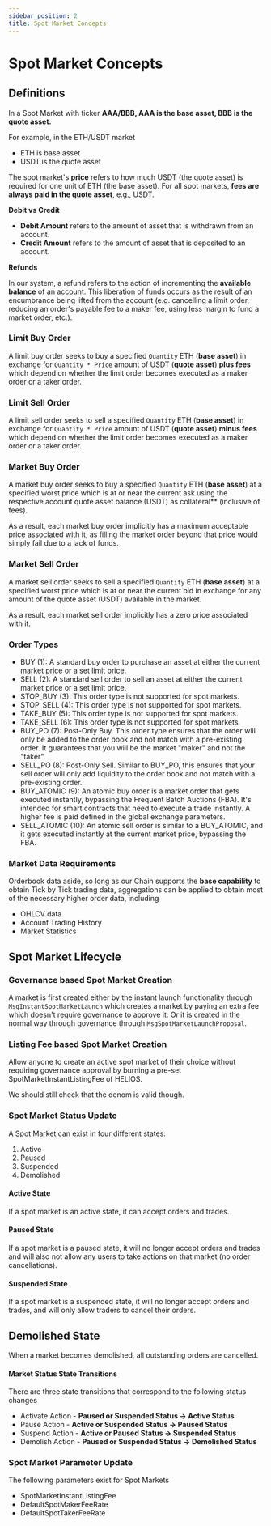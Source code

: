 ```yaml
---
sidebar_position: 2
title: Spot Market Concepts
---
```


# Spot Market Concepts

## Definitions

In a Spot Market with ticker **AAA/BBB, AAA is the base asset, BBB is the quote asset.**

For example, in the ETH/USDT market

- ETH is base asset
- USDT is the quote asset

The spot market's **price** refers to how much USDT (the quote asset) is required for one unit of ETH (the base
asset). For all spot markets, **fees are always paid in the quote asset**, e.g., USDT.

**Debit vs Credit**

- **Debit Amount** refers to the amount of asset that is withdrawn from an account.
- **Credit Amount** refers to the amount of asset that is deposited to an account.

**Refunds**

In our system, a refund refers to the action of incrementing the **available balance** of an account. This liberation of
funds occurs as the result of an encumbrance being lifted from the account (e.g. cancelling a limit order, reducing an
order's payable fee to a maker fee, using less margin to fund a market order, etc.).

### Limit Buy Order

A limit buy order seeks to buy a specified `Quantity` ETH (**base asset**) in exchange for `Quantity * Price` amount of
USDT (**quote asset**) **plus fees** which depend on whether the limit order becomes executed as a maker order or a
taker order.

### Limit Sell Order

A limit sell order seeks to sell a specified `Quantity` ETH (**base asset**) in exchange for `Quantity * Price` amount
of USDT (**quote asset**) **minus fees** which depend on whether the limit order becomes executed as a maker order or a
taker order.

### Market Buy Order

A market buy order seeks to buy a specified `Quantity` ETH (**base asset**) at a specified worst price which is at or near
the current ask using the respective account quote asset balance (USDT) as collateral\*\* (inclusive of fees).

As a result, each market buy order implicitly has a maximum acceptable price associated with it, as filling the market
order beyond that price would simply fail due to a lack of funds.

### Market Sell Order

A market sell order seeks to sell a specified `Quantity` ETH (**base asset**) at a specified worst price which is at or
near the current bid in exchange for any amount of the quote asset (USDT) available in the market.

As a result, each market sell order implicitly has a zero price associated with it.

### Order Types

- BUY (1): A standard buy order to purchase an asset at either the current market price or a set limit price.
- SELL (2): A standard sell order to sell an asset at either the current market price or a set limit price.
- STOP_BUY (3): This order type is not supported for spot markets.
- STOP_SELL (4): This order type is not supported for spot markets.
- TAKE_BUY (5): This order type is not supported for spot markets.
- TAKE_SELL (6): This order type is not supported for spot markets.
- BUY_PO (7): Post-Only Buy. This order type ensures that the order will only be added to the order book and not match with a pre-existing order. It guarantees that you will be the market "maker" and not the "taker".
- SELL_PO (8): Post-Only Sell. Similar to BUY_PO, this ensures that your sell order will only add liquidity to the order book and not match with a pre-existing order.
- BUY_ATOMIC (9): An atomic buy order is a market order that gets executed instantly, bypassing the Frequent Batch Auctions (FBA). It's intended for smart contracts that need to execute a trade instantly. A higher fee is paid defined in the global exchange parameters.
- SELL_ATOMIC (10): An atomic sell order is similar to a BUY_ATOMIC, and it gets executed instantly at the current market price, bypassing the FBA.

### Market Data Requirements

Orderbook data aside, so long as our Chain supports the **base capability** to obtain Tick by Tick trading data,
aggregations can be applied to obtain most of the necessary higher order data, including

- OHLCV data
- Account Trading History
- Market Statistics

## Spot Market Lifecycle

### Governance based Spot Market Creation

A market is first created either by the instant launch functionality through `MsgInstantSpotMarketLaunch` which creates a market by paying an extra fee which doesn't require governance to approve it. Or it is created in the normal way through governance through `MsgSpotMarketLaunchProposal`.

### Listing Fee based Spot Market Creation

Allow anyone to create an active spot market of their choice without requiring governance approval by burning a pre-set
SpotMarketInstantListingFee of HELIOS.

We should still check that the denom is valid though.

### Spot Market Status Update

A Spot Market can exist in four different states:

1. Active
2. Paused
3. Suspended
4. Demolished

#### **Active State**

If a spot market is an active state, it can accept orders and trades.

#### Paused State

If a spot market is a paused state, it will no longer accept orders and trades and will also not allow any users to take
actions on that market (no order cancellations).

#### Suspended State

If a spot market is a suspended state, it will no longer accept orders and trades, and will only allow traders to cancel
their orders.

## Demolished State

When a market becomes demolished, all outstanding orders are cancelled.

#### Market Status State Transitions

There are three state transitions that correspond to the following status changes

- Activate Action - **Paused or Suspended Status → Active Status**
- Pause Action - **Active or Suspended Status → Paused Status**
- Suspend Action - **Active or Paused Status → Suspended Status**
- Demolish Action - **Paused or Suspended Status → Demolished Status**

### Spot Market Parameter Update

The following parameters exist for Spot Markets

- SpotMarketInstantListingFee
- DefaultSpotMakerFeeRate
- DefaultSpotTakerFeeRate
